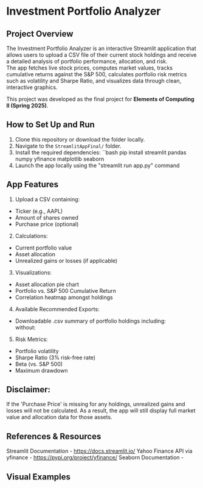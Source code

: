 # Investment Portfolio Analyzer

## Project Overview
The Investment Portfolio Analyzer is an interactive Streamlit application that allows users to upload a CSV file of their current stock holdings and receive a detailed analysis of portfolio performance, allocation, and risk.  
The app fetches live stock prices, computes market values, tracks cumulative returns against the S&P 500, calculates portfolio risk metrics such as volatility and Sharpe Ratio, and visualizes data through clean, interactive graphics.

This project was developed as the final project for **Elements of Computing II (Spring 2025)**.

## How to Set Up and Run

1. Clone this repository or download the folder locally.
2. Navigate to the `StreamlitAppFinal/` folder.
3. Install the required dependencies:
 ``bash
pip install streamlit pandas numpy yfinance matplotlib seaborn
4. Launch the app locally using the "streamlit run app.py" command 

## App Features  
1. Upload a CSV containing:
- Ticker (e.g., AAPL)
- Amount of shares owned 
- Purchase price (optional)

2. Calculations: 
- Current portfolio value 
- Asset allocation 
- Unrealized gains or losses (if applicable)

3. Visualizations: 
- Asset allocation pie chart
- Portfolio vs. S&P 500 Cumulative Return
- Correlation heatmap amongst holdings 


4. Available Recommended Exports:
- Downloadable .csv summary of portfolio holdings 
     including:  
     without: 

5. Risk Metrics: 
- Portfolio volatility 
- Sharpe Ratio (3% risk-free rate)
- Beta (vs. S&P 500)
- Maximum drawdown


## Disclaimer:
If the 'Purchase Price' is missing for any holdings, unrealized gains and losses will not be calculated.
As a result, the app will still display full market value and allocation data for those assets.

## References & Resources
Streamlit Documentation - https://docs.streamlit.io/ 
Yahoo Finance API via yfinance - https://pypi.org/project/yfinance/
Seaborn Documentation - 

## Visual Examples


